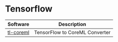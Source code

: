 # Tensorflow

| Software | Description |
|----------|-------------|
| [tl-coreml](https://github.com/tf-coreml/tf-coreml) | TensorFlow to CoreML Converter | 
